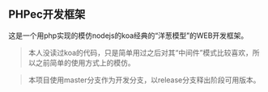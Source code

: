PHPec开发框架
-------------

这是一个用php实现的模仿nodejs的koa经典的“洋葱模型”的WEB开发框架。

> 本人没读过koa的代码，只是简单用过之后对其“中间件”模式比较喜欢，所以之前简单的使用方式上的模仿。

> 本项目使用master分支作为开发分支，以release分支释出阶段可用版本。